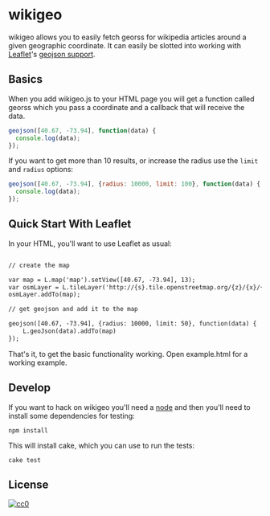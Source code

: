wikigeo
=======

wikigeo allows you to easily fetch georss for wikipedia articles around
a given geographic coordinate. It can easily be slotted into working with 
[Leaflet](http://leafletjs.com/)'s 
[geojson support](http://leafletjs.com/examples/geojson.html).

Basics
------

When you add wikigeo.js to your HTML page you will get a function called 
georss which you pass a coordinate and a callback that will receive the 
data.

```javascript
geojson([40.67, -73.94], function(data) {
  console.log(data);
});
```

If you want to get more than 10 results, or increase the radius use the 
`limit` and `radius` options:

```javascript
geojson([40.67, -73.94], {radius: 10000, limit: 100}, function(data) {
  console.log(data);
});
```

Quick Start With Leaflet
------------------------

In your HTML, you'll want to use Leaflet as usual:

```html

// create the map

var map = L.map('map').setView([40.67, -73.94], 13);
var osmLayer = L.tileLayer('http://{s}.tile.openstreetmap.org/{z}/{x}/{y}.png', {});
osmLayer.addTo(map);

// get geojson and add it to the map

geojson([40.67, -73.94], {radius: 10000, limit: 50}, function(data) {
    L.geoJson(data).addTo(map)
});
```

That's it, to get the basic functionality working. Open example.html for a
working example.

Develop
-------

If you want to hack on wikigeo you'll need a [node](http://nodejs.org) and
then you'll need to install some dependencies for testing:

    npm install

This will install cake, which you can use to run the tests:

    cake test

License
-------

[![cc0](http://i.creativecommons.org/p/zero/1.0/88x31.png)](http://creativecommons.org/publicdomain/zero/1.0/)
